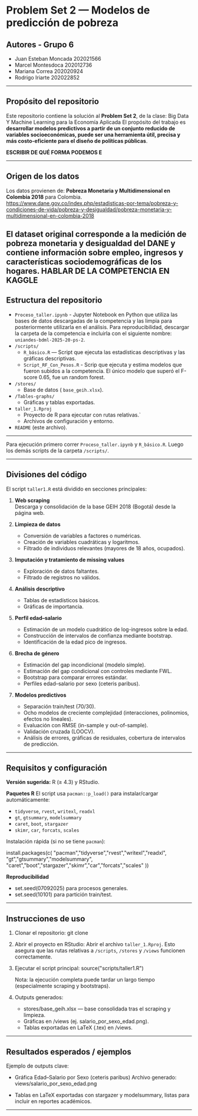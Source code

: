 Problem Set 2 —  Modelos de predicción de pobreza
======================================================

Autores - Grupo 6
-------

- Juan Esteban Moncada 202021566
- Marcel Montesdoca 202012736
- Mariana Correa 202020924
- Rodrigo Iriarte 202022852

------------------------------------------------------

Propósito del repositorio
-------------------------
Este repositorio contiene la solución al **Problem Set 2**, de la clase: Big Data Y Machine Learning para la Economía Aplicada 
El propósito del trabajo es **desarrollar modelos predictivos a partir de un conjunto reducido de variables socioeconómicas, puede ser una herramienta útil, precisa y más costo-eficiente para el diseño de políticas públicas**.  

**ESCRIBIR DE QUÉ FORMA PODEMOS E**

------------------------------------------------------

Origen de los datos
-------------------
Los datos provienen de: **Pobreza Monetaria y Multidimensional en Colombia 2018** para Colombia. https://www.dane.gov.co/index.php/estadisticas-por-tema/pobreza-y-condiciones-de-vida/pobreza-y-desigualdad/pobreza-monetaria-y-multidimensional-en-colombia-2018

El dataset original corresponde a la medición de pobreza monetaria y desigualdad del DANE y contiene información sobre empleo, ingresos y características sociodemográficas de los hogares.
**HABLAR DE LA COMPETENCIA EN KAGGLE**
------------------------------------------------------

Estructura del repositorio
--------------------------
- `Proceso_taller.ipynb` - Jupyter Notebook en Python que utiliza las bases de datos descargadas de la competencia y las limpia para posteriormente utilizarla en el análisis. Para reproducibilidad, descargar la carpeta de la competencia e incluirla con el siguiente nombre: `uniandes-bdml-2025-20-ps-2`.
- `/scripts/`
  - `R_básico.R` — Script que ejecuta las estadísticas descriptivas y las gráficas descriptivas.
  - `Script_RF_Con_Pesos.R` - Scrip que ejecuta y estima modelos que fueron subidos a la competencia. El único modelo que superó el F-score 0.65, fue un random forest.
- `/stores/`
  - Base de datos ( `base_geih.xlsx`).
- `/Tables-graphs/`
  - Gráficas y tablas exportadas.
- `taller_1.Rproj`
  - Proyecto de R para ejecutar con rutas relativas.`
  - Archivos de configuración y entorno.
- `README` (este archivo).
------------------------------------------------------

Para ejecución primero correr `Proceso_taller.ipynb` y `R_básico.R`. Luego los demás scripts de la carpeta `/scripts/`. 

------------------------------------------------------

Divisiones del código
---------------------
El script `taller1.R` está dividido en secciones principales:

1. **Web scraping**  
   Descarga y consolidación de la base GEIH 2018 (Bogotá) desde la página web.

2. **Limpieza de datos**  
   - Conversión de variables a factores o numéricas.  
   - Creación de variables cuadráticas y logaritmos.  
   - Filtrado de individuos relevantes (mayores de 18 años, ocupados).  

3. **Imputación y tratamiento de missing values**  
   - Exploración de datos faltantes.  
   - Filtrado de registros no válidos.  

4. **Análisis descriptivo**  
   - Tablas de estadísticos básicos.  
   - Gráficas de importancia.  

5. **Perfil edad–salario**  
   - Estimación de un modelo cuadrático de log-ingresos sobre la edad.  
   - Construcción de intervalos de confianza mediante bootstrap.  
   - Identificación de la edad pico de ingresos.  

6. **Brecha de género**  
   - Estimación del gap incondicional (modelo simple).  
   - Estimación del gap condicional con controles mediante FWL.  
   - Bootstrap para comparar errores estándar.  
   - Perfiles edad–salario por sexo (ceteris paribus).  

7. **Modelos predictivos**  
   - Separación train/test (70/30).  
   - Ocho modelos de creciente complejidad (interacciones, polinomios, efectos no lineales).  
   - Evaluación con RMSE (in-sample y out-of-sample).  
   - Validación cruzada (LOOCV).  
   - Análisis de errores, gráficas de residuales, cobertura de intervalos de predicción.  

------------------------------------------------------

Requisitos y configuración
--------------------------
**Versión sugerida:** R (≥ 4.3) y RStudio.

**Paquetes R**
El script usa `pacman::p_load()` para instalar/cargar automáticamente:
- `tidyverse`, `rvest`, `writexl`, `readxl`
- `gt`, `gtsummary`, `modelsummary`
- `caret`, `boot`, `stargazer`
- `skimr`, `car`, `forcats`, `scales`

Instalación rápida (si no se tiene `pacman`):

install.packages(c(
  "pacman","tidyverse","rvest","writexl","readxl",
  "gt","gtsummary","modelsummary",
  "caret","boot","stargazer","skimr","car","forcats","scales"
))

**Reproducibilidad**
- set.seed(07092025) para procesos generales.
- set.seed(10101) para partición train/test. 

------------------------------------------------------

Instrucciones de uso
--------------------
1. Clonar el repositorio:
   git clone <url-del-repo>

2. Abrir el proyecto en RStudio:
   Abrir el archivo `taller_1.Rproj`. Esto asegura que las rutas relativas a `/scripts`, `/stores` y `/views` funcionen correctamente.

3. Ejecutar el script principal:
   source("scripts/taller1.R")

   Nota: la ejecución completa puede tardar un largo tiempo (especialmente scraping y bootstraps).

4. Outputs generados:
   - stores/base_geih.xlsx — base consolidada tras el scraping y limpieza.
   - Gráficas en /views (ej. salario_por_sexo_edad.png).
   - Tablas exportadas en LaTeX (.tex) en /views.

------------------------------------------------------

Resultados esperados / ejemplos
-------------------------------
Ejemplo de outputs clave:

- Gráfica Edad–Salario por Sexo (ceteris paribus)
  Archivo generado: views/salario_por_sexo_edad.png

- Tablas en LaTeX exportadas con stargazer y modelsummary,
  listas para incluir en reportes académicos.

------------------------------------------------------




